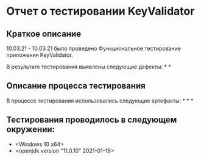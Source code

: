 # Отчет о тестировании KeyValidator


## Краткое описание

10.03.21 - 10.03.21 было проведено Функциональное тестирование приложения KeyValidator.

В результате тестирования выявлены следующие дефекты:
* 
*


## Описание процесса тестирования
В процессе тестирования использовались следующие артефакты:
*
*
*

## Тестирования проводилось в следующем окружении:

* <Windows 10 x64>
* <openjdk version "11.0.10" 2021-01-19>




 